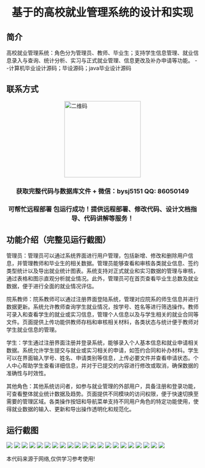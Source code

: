 <p><h1 align="center">基于的高校就业管理系统的设计和实现</h1></p>

## 简介
高校就业管理系统：角色分为管理员、教师、毕业生；支持学生信息管理、就业信息录入与查询、统计分析、实习与正式就业管理、信息更改及补办申请等功能。    --计算机毕业设计源码；毕设源码；java毕业设计源码


## 联系方式
<img src="https://bs-1329754181.cos.ap-shanghai.myqcloud.com/wx.jpg" alt="二维码" style="display: block; margin: 0 auto;" width="200px">
<p><h3 align="center">获取完整代码与数据库文件 + 微信：bysj5151 QQ: 86050149</h3></p>
<p><h3 align="center">可帮忙远程部署 包运行成功！提供远程部署、修改代码、设计文档指导、代码讲解等服务！</h3></p>

## 功能介绍（完整见运行截图）
管理员：管理员可以通过系统界面进行用户管理，包括新增、修改和删除用户信息，并管理教师和毕业生的相关数据。管理员能够查看和审核各类就业信息、签约类型统计以及导出就业统计图表。系统支持对正式就业和实习数据的管理与审核，通过表格和图示直观分析就业情况。此外，管理员可在首页查看毕业生总数及就业数据，便于进行全面的就业情况评估。 

院系教师：院系教师可以通过注册界面登陆系统，管理对应院系的师生信息并进行数据更新。系统允许教师查询学生就业情况，按学号、姓名等进行筛选操作。教师可录入和查看学生的就业或实习信息，管理个人信息以及与学生相关的就业合同等文件。页面提供上传功能供教师存档和审核相关材料，各类状态与统计便于教师对学生就业信息的管理。

学生：学生通过注册界面注册并登录系统，能够录入个人基本信息和就业申请相关数据。系统允许学生提交与就业或实习相关的申请，如签约合同和补办材料。学生可以在界面输入学号、姓名、申请类别等信息，上传必要文件并查看申请状态。个人中心帮助学生查看详细信息，并对于已提交的内容进行修改或取消，确保数据的准确性与时效性。

其他角色：其他系统访问者，如参与就业管理的外部用户，具备注册和登录功能，可查看整体就业统计数据及趋势。页面提供不同模块的访问权限，便于快速切换至需要的管理区域。各类操作按钮和导航菜单支持不同用户角色的特定功能使用，使得就业数据的输入、更新和导出操作透明化和规范化。


## 运行截图
![](https://bs-1329754181.cos.ap-shanghai.myqcloud.com/ssm/UniversityEmploymentManagementSystem/img/001.jpg)
![](https://bs-1329754181.cos.ap-shanghai.myqcloud.com/ssm/UniversityEmploymentManagementSystem/img/002.jpg)
![](https://bs-1329754181.cos.ap-shanghai.myqcloud.com/ssm/UniversityEmploymentManagementSystem/img/003.jpg)
![](https://bs-1329754181.cos.ap-shanghai.myqcloud.com/ssm/UniversityEmploymentManagementSystem/img/004.jpg)
![](https://bs-1329754181.cos.ap-shanghai.myqcloud.com/ssm/UniversityEmploymentManagementSystem/img/005.jpg)
![](https://bs-1329754181.cos.ap-shanghai.myqcloud.com/ssm/UniversityEmploymentManagementSystem/img/006.jpg)
![](https://bs-1329754181.cos.ap-shanghai.myqcloud.com/ssm/UniversityEmploymentManagementSystem/img/007.jpg)
![](https://bs-1329754181.cos.ap-shanghai.myqcloud.com/ssm/UniversityEmploymentManagementSystem/img/008.jpg)
![](https://bs-1329754181.cos.ap-shanghai.myqcloud.com/ssm/UniversityEmploymentManagementSystem/img/009.jpg)
![](https://bs-1329754181.cos.ap-shanghai.myqcloud.com/ssm/UniversityEmploymentManagementSystem/img/010.jpg)
![](https://bs-1329754181.cos.ap-shanghai.myqcloud.com/ssm/UniversityEmploymentManagementSystem/img/011.jpg)
![](https://bs-1329754181.cos.ap-shanghai.myqcloud.com/ssm/UniversityEmploymentManagementSystem/img/012.jpg)
![](https://bs-1329754181.cos.ap-shanghai.myqcloud.com/ssm/UniversityEmploymentManagementSystem/img/013.jpg)
![](https://bs-1329754181.cos.ap-shanghai.myqcloud.com/ssm/UniversityEmploymentManagementSystem/img/014.jpg)
![](https://bs-1329754181.cos.ap-shanghai.myqcloud.com/ssm/UniversityEmploymentManagementSystem/img/015.jpg)
![](https://bs-1329754181.cos.ap-shanghai.myqcloud.com/ssm/UniversityEmploymentManagementSystem/img/016.jpg)
![](https://bs-1329754181.cos.ap-shanghai.myqcloud.com/ssm/UniversityEmploymentManagementSystem/img/017.jpg)
![](https://bs-1329754181.cos.ap-shanghai.myqcloud.com/ssm/UniversityEmploymentManagementSystem/img/018.jpg)
![](https://bs-1329754181.cos.ap-shanghai.myqcloud.com/ssm/UniversityEmploymentManagementSystem/img/019.jpg)
![](https://bs-1329754181.cos.ap-shanghai.myqcloud.com/ssm/UniversityEmploymentManagementSystem/img/020.jpg)
![](https://bs-1329754181.cos.ap-shanghai.myqcloud.com/ssm/UniversityEmploymentManagementSystem/img/021.jpg)

<p>本代码来源于网络,仅供学习参考使用!</p>
